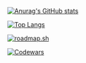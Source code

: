 [![Anurag's GitHub stats](https://github-readme-stats.vercel.app/api?username=MXD-K1&theme=dark)](https://github.com/anuraghazra/github-readme-stats)

[![Top Langs](https://github-readme-stats.vercel.app/api/top-langs/?username=MXD-K1&theme=dark)](https://github.com/anuraghazra/github-readme-stats)

[![roadmap.sh](https://roadmap.sh/card/tall/67e009bb83420316601aa195?variant=dark&roadmaps=python%2Cdatastructures-and-algorithms%2Ccpp%2Cgit-github)](https://roadmap.sh)

[![Codewars](https://www.codewars.com/users/Mohammed%20Al-shuga%27a/badges/large)](https://www.codewars.com/users/Mohammed%20Al-shuga%27a)